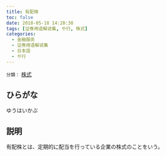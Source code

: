 ```yaml
---
title: 有配株
toc: false
date: 2018-05-18 14:20:30
tags: [证券用语解说集, や行, 株式]
categories:
  - 金融服务
  - 证券用语解说集
  - 日本語
  - や行
---
```


`分類：` [株式](/tags/株式/)

## ひらがな

ゆうはいかぶ

## 説明

有配株とは、定期的に配当を行っている企業の株式のことをいう。
